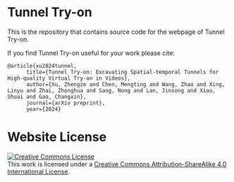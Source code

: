 # Tunnel Try-on

This is the repository that contains source code for the webpage of Tunnel Try-on.

If you find Tunnel Try-on useful for your work please cite:

```
@article{xu2024tunnel,
      title={Tunnel Try-on: Excavating Spatial-temporal Tunnels for High-quality Virtual Try-on in Videos},
      author={Xu, Zhengze and Chen, Mengting and Wang, Zhao and Xing, Linyu and Zhai, Zhonghua and Sang, Nong and Lan, Jinsong and Xiao, Shuai and Gao, Changxin},
      journal={arXiv preprint},
      year={2024}
```

# Website License

<a rel="license" href="http://creativecommons.org/licenses/by-sa/4.0/"><img alt="Creative Commons License" style="border-width:0" src="https://i.creativecommons.org/l/by-sa/4.0/88x31.png" /></a><br />This work is licensed under a <a rel="license" href="http://creativecommons.org/licenses/by-sa/4.0/">Creative Commons Attribution-ShareAlike 4.0 International License</a>.
